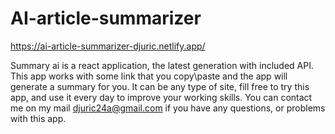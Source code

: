 # AI-article-summarizer


https://ai-article-summarizer-djuric.netlify.app/

Summary ai is a react application, the latest generation with included API. This app works with some link that you copy\paste and the app will generate a summary for you. It can be any type of site, fill free to try this app, and use it every day to improve your working skills. You can contact me on my mail djuric24a@gmail.com if you have any questions, or problems with this app.
